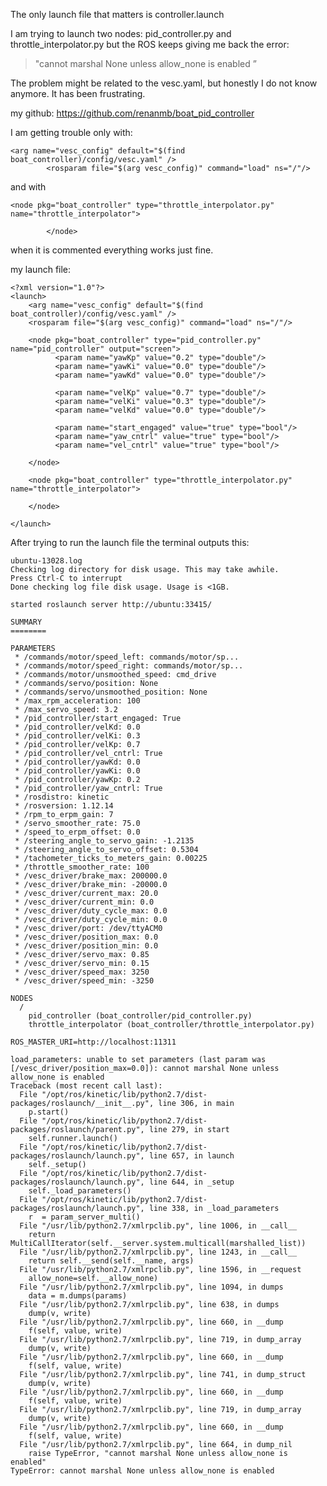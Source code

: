 The only launch file that matters is controller.launch


I am trying to launch two nodes: pid_controller.py and throttle_interpolator.py but the ROS keeps giving me back the error: 

> "cannot marshal None unless allow_none
> is enabled ”

The problem might be related to the vesc.yaml, but honestly I do not know anymore. It has been frustrating. 

 
my github: https://github.com/renanmb/boat_pid_controller

I am getting trouble only with:

    <arg name="vesc_config" default="$(find boat_controller)/config/vesc.yaml" />
        	<rosparam file="$(arg vesc_config)" command="load" ns="/"/>
and with

    <node pkg="boat_controller" type="throttle_interpolator.py" name="throttle_interpolator">
        		
        	</node>

when it is commented everything works just fine.

my launch file:

    <?xml version="1.0"?>
    <launch>
    	<arg name="vesc_config" default="$(find boat_controller)/config/vesc.yaml" />
    	<rosparam file="$(arg vesc_config)" command="load" ns="/"/>
    
    	<node pkg="boat_controller" type="pid_controller.py" name="pid_controller" output="screen">
    		  <param name="yawKp" value="0.2" type="double"/>
    		  <param name="yawKi" value="0.0" type="double"/>
    		  <param name="yawKd" value="0.0" type="double"/>
    
    		  <param name="velKp" value="0.7" type="double"/>
    		  <param name="velKi" value="0.3" type="double"/>
    		  <param name="velKd" value="0.0" type="double"/>
    
    		  <param name="start_engaged" value="true" type="bool"/>
    		  <param name="yaw_cntrl" value="true" type="bool"/>
    		  <param name="vel_cntrl" value="true" type="bool"/>
    
    	</node> 
    
    	<node pkg="boat_controller" type="throttle_interpolator.py" name="throttle_interpolator">
    		
    	</node>
    
    </launch>

After trying to run the launch file the terminal outputs this:

    ubuntu-13028.log
    Checking log directory for disk usage. This may take awhile.
    Press Ctrl-C to interrupt
    Done checking log file disk usage. Usage is <1GB.
    
    started roslaunch server http://ubuntu:33415/
    
    SUMMARY
    ========
    
    PARAMETERS
     * /commands/motor/speed_left: commands/motor/sp...
     * /commands/motor/speed_right: commands/motor/sp...
     * /commands/motor/unsmoothed_speed: cmd_drive
     * /commands/servo/position: None
     * /commands/servo/unsmoothed_position: None
     * /max_rpm_acceleration: 100
     * /max_servo_speed: 3.2
     * /pid_controller/start_engaged: True
     * /pid_controller/velKd: 0.0
     * /pid_controller/velKi: 0.3
     * /pid_controller/velKp: 0.7
     * /pid_controller/vel_cntrl: True
     * /pid_controller/yawKd: 0.0
     * /pid_controller/yawKi: 0.0
     * /pid_controller/yawKp: 0.2
     * /pid_controller/yaw_cntrl: True
     * /rosdistro: kinetic
     * /rosversion: 1.12.14
     * /rpm_to_erpm_gain: 7
     * /servo_smoother_rate: 75.0
     * /speed_to_erpm_offset: 0.0
     * /steering_angle_to_servo_gain: -1.2135
     * /steering_angle_to_servo_offset: 0.5304
     * /tachometer_ticks_to_meters_gain: 0.00225
     * /throttle_smoother_rate: 100
     * /vesc_driver/brake_max: 200000.0
     * /vesc_driver/brake_min: -20000.0
     * /vesc_driver/current_max: 20.0
     * /vesc_driver/current_min: 0.0
     * /vesc_driver/duty_cycle_max: 0.0
     * /vesc_driver/duty_cycle_min: 0.0
     * /vesc_driver/port: /dev/ttyACM0
     * /vesc_driver/position_max: 0.0
     * /vesc_driver/position_min: 0.0
     * /vesc_driver/servo_max: 0.85
     * /vesc_driver/servo_min: 0.15
     * /vesc_driver/speed_max: 3250
     * /vesc_driver/speed_min: -3250
    
    NODES
      /
        pid_controller (boat_controller/pid_controller.py)
        throttle_interpolator (boat_controller/throttle_interpolator.py)
    
    ROS_MASTER_URI=http://localhost:11311
    
    load_parameters: unable to set parameters (last param was [/vesc_driver/position_max=0.0]): cannot marshal None unless allow_none is enabled
    Traceback (most recent call last):
      File "/opt/ros/kinetic/lib/python2.7/dist-packages/roslaunch/__init__.py", line 306, in main
        p.start()
      File "/opt/ros/kinetic/lib/python2.7/dist-packages/roslaunch/parent.py", line 279, in start
        self.runner.launch()
      File "/opt/ros/kinetic/lib/python2.7/dist-packages/roslaunch/launch.py", line 657, in launch
        self._setup()
      File "/opt/ros/kinetic/lib/python2.7/dist-packages/roslaunch/launch.py", line 644, in _setup
        self._load_parameters()
      File "/opt/ros/kinetic/lib/python2.7/dist-packages/roslaunch/launch.py", line 338, in _load_parameters
        r  = param_server_multi()
      File "/usr/lib/python2.7/xmlrpclib.py", line 1006, in __call__
        return MultiCallIterator(self.__server.system.multicall(marshalled_list))
      File "/usr/lib/python2.7/xmlrpclib.py", line 1243, in __call__
        return self.__send(self.__name, args)
      File "/usr/lib/python2.7/xmlrpclib.py", line 1596, in __request
        allow_none=self.__allow_none)
      File "/usr/lib/python2.7/xmlrpclib.py", line 1094, in dumps
        data = m.dumps(params)
      File "/usr/lib/python2.7/xmlrpclib.py", line 638, in dumps
        dump(v, write)
      File "/usr/lib/python2.7/xmlrpclib.py", line 660, in __dump
        f(self, value, write)
      File "/usr/lib/python2.7/xmlrpclib.py", line 719, in dump_array
        dump(v, write)
      File "/usr/lib/python2.7/xmlrpclib.py", line 660, in __dump
        f(self, value, write)
      File "/usr/lib/python2.7/xmlrpclib.py", line 741, in dump_struct
        dump(v, write)
      File "/usr/lib/python2.7/xmlrpclib.py", line 660, in __dump
        f(self, value, write)
      File "/usr/lib/python2.7/xmlrpclib.py", line 719, in dump_array
        dump(v, write)
      File "/usr/lib/python2.7/xmlrpclib.py", line 660, in __dump
        f(self, value, write)
      File "/usr/lib/python2.7/xmlrpclib.py", line 664, in dump_nil
        raise TypeError, "cannot marshal None unless allow_none is enabled"
    TypeError: cannot marshal None unless allow_none is enabled

